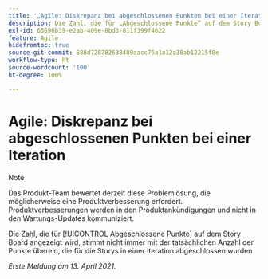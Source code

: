 ```yaml
---
title: '„Agile: Diskrepanz bei abgeschlossenen Punkten bei einer Iteration“'
description: Die Zahl, die für „Abgeschlossene Punkte“ auf dem Story Board angezeigt wird, stimmt nicht immer mit der tatsächlichen Anzahl der Punkte überein, die für die Storys in einer Iteration abgeschlossen wurden
exl-id: 65696b39-e2ab-409e-8bd3-811f399f4622
feature: Agile
hidefromtoc: true
source-git-commit: 688d728782638489aacc76a1a12c38ab12215f8e
workflow-type: ht
source-wordcount: '100'
ht-degree: 100%

---
```


# Agile: Diskrepanz bei abgeschlossenen Punkten bei einer Iteration

<!--Converted to story-->

>[!NOTE]
>
>Das Produkt-Team bewertet derzeit diese Problemlösung, die möglicherweise eine Produktverbesserung erfordert. Produktverbesserungen werden in den Produktankündigungen und nicht in den Wartungs-Updates kommuniziert.

Die Zahl, die für [!UICONTROL Abgeschlossene Punkte] auf dem Story Board angezeigt wird, stimmt nicht immer mit der tatsächlichen Anzahl der Punkte überein, die für die Storys in einer Iteration abgeschlossen wurden

_Erste Meldung am 13. April 2021._

